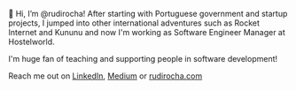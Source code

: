 👋 Hi, I’m @rudirocha!
After starting with Portuguese government and startup projects, I jumped into other international adventures such as Rocket Internet and Kununu and now I'm working as Software Engineer Manager at Hostelworld.

I'm huge fan of teaching and supporting people in software development! 

Reach me out on [LinkedIn](https://pt.linkedin.com/in/rudi-rocha-35615518), [Medium](https://rudirocha.medium.com) or [rudirocha.com](https://rudirocha.com)
